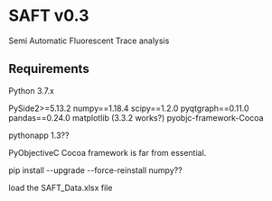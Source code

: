 # SAFT v0.3
Semi Automatic Fluorescent Trace analysis

## Requirements
Python 3.7.x

PySide2>=5.13.2
numpy==1.18.4
scipy==1.2.0
pyqtgraph==0.11.0
pandas==0.24.0
matplotlib (3.3.2 works?)
pyobjc-framework-Cocoa

pythonapp 1.3??

PyObjectiveC Cocoa framework is far from essential.


pip install --upgrade --force-reinstall numpy??

load the SAFT_Data.xlsx file
